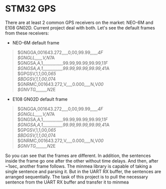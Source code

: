# STM32 GPS
There are at least 2 common GPS receivers on the market: NEO-6M and E108 GN02D. Current project deal with both. Let's see the default frames from these receivers:
* NEO-6M default frame
> $GNGGA,001643.272,,,,,0,00,99.99,,,,,,*4F                                     
> $GNGLL,,,,,,V,N*7A                                                           
> $GNGSA,A,1,,,,,,,,,,,,,,,,99.99,99.99,99.99,1*1F                            
> $GNGSA,A,1,,,,,,,,,,,,,,,,99.99,99.99,99.99,4*1A                            
> $GPGSV,1,1,00,0*65                                                          
> $BDGSV,1,1,00,0*74                                                         
> $GNRMC,001643.272,V,,,,,0.000,,,,,N,V*00                                   
> $GNVTG,,,,,,,,,N*2E
* E108 GN02D default frame
> $GNGGA,001643.272,,,,,0,00,99.99,,,,,,*4F                                     
> $GNGLL,,,,,,V,N*7A                                                           
> $GNGSA,A,1,,,,,,,,,,,,,,,,99.99,99.99,99.99,1*1F                            
> $GNGSA,A,1,,,,,,,,,,,,,,,,99.99,99.99,99.99,4*1A                            
> $GPGSV,1,1,00,0*65                                                          
> $BDGSV,1,1,00,0*74                                                         
> $GNRMC,001643.272,V,,,,,0.000,,,,,N,V*00                                   
> $GNVTG,,,,,,,,,N*2E

So you can see that the frames are different. In addition, the sentences inside the frame go one after the other without time delays. And then, after ~1sec, another frame follows.
The minmea library is capable of taking a single sentence and parsing it. But in the UART RX buffer, the sentences are arranged sequentially.
The task of this project is to pull the necessary sentence from the UART RX buffer and transfer it to minmea 
